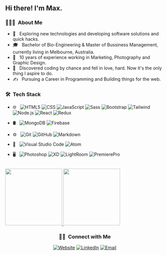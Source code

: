 <h2> Hi there! I'm Max.</h2>

<h3> 👨🏻‍💻 &nbsp;About Me</h3>

- 🤔 &nbsp; Exploring new technologies and developing software solutions and quick hacks.
- 🎓 &nbsp; Bachelor of Bio-Engineering & Master of Bussiness Management, currently living in Melbourne, Australia.
- 💼 &nbsp; 10 years of experience working in Marketing, Photography and Graphic Design.
- 🌱 &nbsp; Discovered coding by chance and fell in love, hard. Now it's the only thing I aspire to do.
- ✍️ &nbsp; Pursuing a Career in Programming and Building things for the web.

<h3> 🛠 &nbsp;Tech Stack</h3>


- 🌐 &nbsp;
  ![HTML5](https://img.shields.io/badge/-HTML5-333333?style=flat&logo=HTML5)
  ![CSS](https://img.shields.io/badge/-CSS-333333?style=flat&logo=CSS3&logoColor=1572B6)
  ![JavaScript](https://img.shields.io/badge/-JavaScript-333333?style=flat&logo=javascript)
  ![Sass](https://img.shields.io/badge/-Sass-%23CC6699?style=flat-square&logo=sass&logoColor=ffffff)
  ![Bootstrap](https://img.shields.io/badge/-Bootstrap-333333?style=flat&logo=bootstrap&logoColor=563D7C)
  ![Tailwind](https://img.shields.io/badge/-Tailwind-333333?style=flat&logo=tailwind&logoColor=563D7C)
  ![Node.js](https://img.shields.io/badge/-Node.js-333333?style=flat&logo=node.js)
  ![React](https://img.shields.io/badge/-React-333333?style=flat&logo=react)
  ![Redux](https://img.shields.io/badge/-Redux-333333?style=flat&logo=redux)
- 🛢 &nbsp;
  ![MongoDB](https://img.shields.io/badge/-MongoDB-333333?style=flat&logo=mongodb)
  ![Firebase](https://img.shields.io/badge/-Firebase-333333?style=flat&logo=firebase)
- ⚙️ &nbsp;
  ![Git](https://img.shields.io/badge/-Git-333333?style=flat&logo=git)
  ![GitHub](https://img.shields.io/badge/-GitHub-333333?style=flat&logo=github)
  ![Markdown](https://img.shields.io/badge/-Markdown-333333?style=flat&logo=markdown)
- 🔧 &nbsp;
  ![Visual Studio Code](https://img.shields.io/badge/-Visual%20Studio%20Code-333333?style=flat&logo=visual-studio-code&logoColor=007ACC)
  ![Atom](https://img.shields.io/badge/-Atom-333333?style=flat&logo=atom&logoColor=007ACC)

- 🖥 &nbsp;
  ![Photoshop](https://img.shields.io/badge/-Photoshop-333333?style=flat&logo=adobe-photoshop)
  ![XD](https://img.shields.io/badge/-AdobeXD-333333?style=flat&logo=adobe-xd)
  ![LightRoom](https://img.shields.io/badge/-AdobeLightroomClassic-333333?style=flat&logo=adobe-lightroom-classic)
  ![PremierePro](https://img.shields.io/badge/-AdobePremierePro-333333?style=flat&logo=adobe-premiere-pro)
  
<br/>

<a href="https://github.com/maxly20">
  <img height="180em" src="https://github-readme-stats.vercel.app/api?username=maxly20&theme=buefy&show_icons=true" />
  <img height="180em" src="https://github-readme-stats.vercel.app/api/top-langs/?username=maxly20&theme=buefy&layout=compact" />
</a>

<br/>

<h3 align="center"> 🤝🏻 &nbsp;Connect with Me </h3>

<p align="center">
<a href="https://www.maxly20.com/"><img alt="Website" src="https://img.shields.io/badge/Website-www.maxly20.com-blue?style=flat-square&logo=google-chrome"></a>
<a href="https://www.linkedin.com/in/maxly20/"><img alt="LinkedIn" src="https://img.shields.io/badge/LinkedIn-maxly20-blue?style=flat-square&logo=linkedin"></a>
<a href="mailto:maxly2011@gmail.com"><img alt="Email" src="https://img.shields.io/badge/Email-maxly2011@gmail.com-blue?style=flat-square&logo=gmail"></a>
</p>
